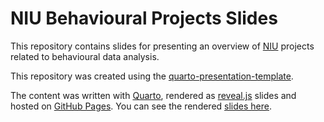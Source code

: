 # NIU Behavioural Projects Slides

This repository contains slides for presenting an overview of
[NIU](https://neuroinformatics.dev/) projects related to behavioural data analysis.

This repository was created using the [quarto-presentation-template](https://github.com/neuroinformatics-unit/quarto-presentation-template).

The content was written with [Quarto](https://quarto.org/), 
rendered as [reveal.js](https://revealjs.com/) slides and hosted on [GitHub Pages](https://pages.github.com/).
You can see the rendered [slides here](https://neuroinformatics-unit.github.io/behavioural-projects-slides/#/title-slide).
